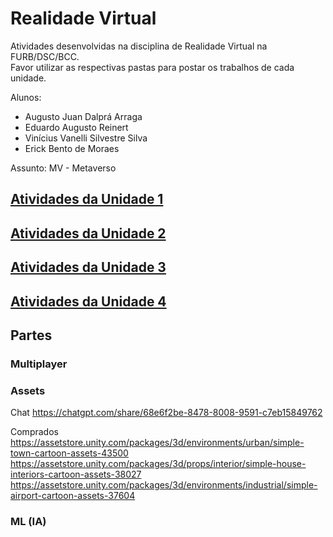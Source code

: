 # Realidade Virtual

Atividades desenvolvidas na disciplina de Realidade Virtual na FURB/DSC/BCC.  
Favor utilizar as respectivas pastas para postar os trabalhos de cada unidade.  

Alunos:  

- Augusto Juan Dalprá Arraga
- Eduardo Augusto Reinert
- Vinícius Vanelli Silvestre Silva
- Erick Bento de Moraes

Assunto: MV - Metaverso  

## [Atividades da Unidade 1](unidade_1 "Atividades da Unidade 1")  

## [Atividades da Unidade 2](unidade_2 "Atividades da Unidade 2")  

## [Atividades da Unidade 3](unidade_3 "Atividades da Unidade 3")  

## [Atividades da Unidade 4](unidade_4 "Atividades da Unidade 4")  

## Partes

### Multiplayer

### Assets

Chat
https://chatgpt.com/share/68e6f2be-8478-8008-9591-c7eb15849762


Comprados
https://assetstore.unity.com/packages/3d/environments/urban/simple-town-cartoon-assets-43500
https://assetstore.unity.com/packages/3d/props/interior/simple-house-interiors-cartoon-assets-38027
https://assetstore.unity.com/packages/3d/environments/industrial/simple-airport-cartoon-assets-37604


### ML (IA)